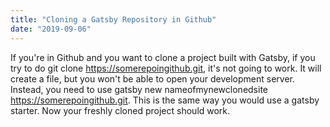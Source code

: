 ```yaml
---
title: "Cloning a Gatsby Repository in Github"
date: "2019-09-06"
---
```

If you're in Github and you want to clone a project built with Gatsby, if you try to do git clone https://somerepoingithub.git, it's not going to work. It will create a file, but you won't be able to open your development server. Instead, you need to use gatsby new nameofmynewclonedsite https://somerepoingithub.git. This is the same way you would use a gatsby starter. Now your freshly cloned project should work.